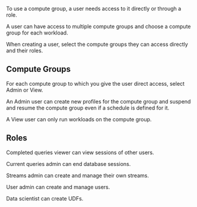 
To use a compute group, a user needs access to it directly or through a role.

A user can have access to multiple compute groups and choose a compute group for each workload.

When creating a user, select the compute groups they can access directly and their roles.

## Compute Groups


For each compute group to which you give the user direct access, select Admin or View.

An Admin user can create new profiles for the compute group and suspend and resume the compute group even if a schedule is defined for it.

A View user can only run workloads on the compute group.

## Roles


Completed queries viewer can view sessions of other users.

Current queries admin can end database sessions.

Streams admin can create and manage their own streams.

User admin can create and manage users.

Data scientist can create UDFs.

